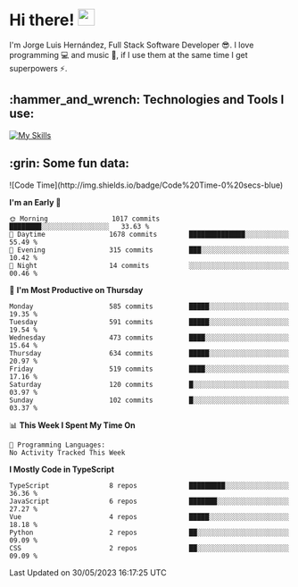 <h1 align="left">
 <abc>
  <br>Hi there! <img src="https://user-images.githubusercontent.com/42378118/110234147-e3259600-7f4e-11eb-95be-0c4047144dea.gif" width="30"><br>
 </abc>
</h1>

I'm Jorge Luis Hernández, Full Stack Software Developer :sunglasses:. I love programming :computer: and music :musical_score:, if I use them at the same time I get superpowers :zap:. 


<h2 align="left">:hammer_and_wrench: Technologies and Tools I use:</h2>

[![My Skills](https://skillicons.dev/icons?i=js,ts,html,css,py,vue,react,next,nest,postgres,mysql)](https://skillicons.dev)

<h2 align="left">:grin: Some fun data:</h2>
<!--START_SECTION:waka-->
![Code Time](http://img.shields.io/badge/Code%20Time-0%20secs-blue)

**I'm an Early 🐤** 

```text
🌞 Morning                1017 commits        ████████░░░░░░░░░░░░░░░░░   33.63 % 
🌆 Daytime                1678 commits        ██████████████░░░░░░░░░░░   55.49 % 
🌃 Evening                315 commits         ███░░░░░░░░░░░░░░░░░░░░░░   10.42 % 
🌙 Night                  14 commits          ░░░░░░░░░░░░░░░░░░░░░░░░░   00.46 % 
```
📅 **I'm Most Productive on Thursday** 

```text
Monday                   585 commits         █████░░░░░░░░░░░░░░░░░░░░   19.35 % 
Tuesday                  591 commits         █████░░░░░░░░░░░░░░░░░░░░   19.54 % 
Wednesday                473 commits         ████░░░░░░░░░░░░░░░░░░░░░   15.64 % 
Thursday                 634 commits         █████░░░░░░░░░░░░░░░░░░░░   20.97 % 
Friday                   519 commits         ████░░░░░░░░░░░░░░░░░░░░░   17.16 % 
Saturday                 120 commits         █░░░░░░░░░░░░░░░░░░░░░░░░   03.97 % 
Sunday                   102 commits         █░░░░░░░░░░░░░░░░░░░░░░░░   03.37 % 
```


📊 **This Week I Spent My Time On** 

```text
💬 Programming Languages: 
No Activity Tracked This Week
```

**I Mostly Code in TypeScript** 

```text
TypeScript               8 repos             █████████░░░░░░░░░░░░░░░░   36.36 % 
JavaScript               6 repos             ███████░░░░░░░░░░░░░░░░░░   27.27 % 
Vue                      4 repos             █████░░░░░░░░░░░░░░░░░░░░   18.18 % 
Python                   2 repos             ██░░░░░░░░░░░░░░░░░░░░░░░   09.09 % 
CSS                      2 repos             ██░░░░░░░░░░░░░░░░░░░░░░░   09.09 % 
```




 Last Updated on 30/05/2023 16:17:25 UTC
<!--END_SECTION:waka-->
